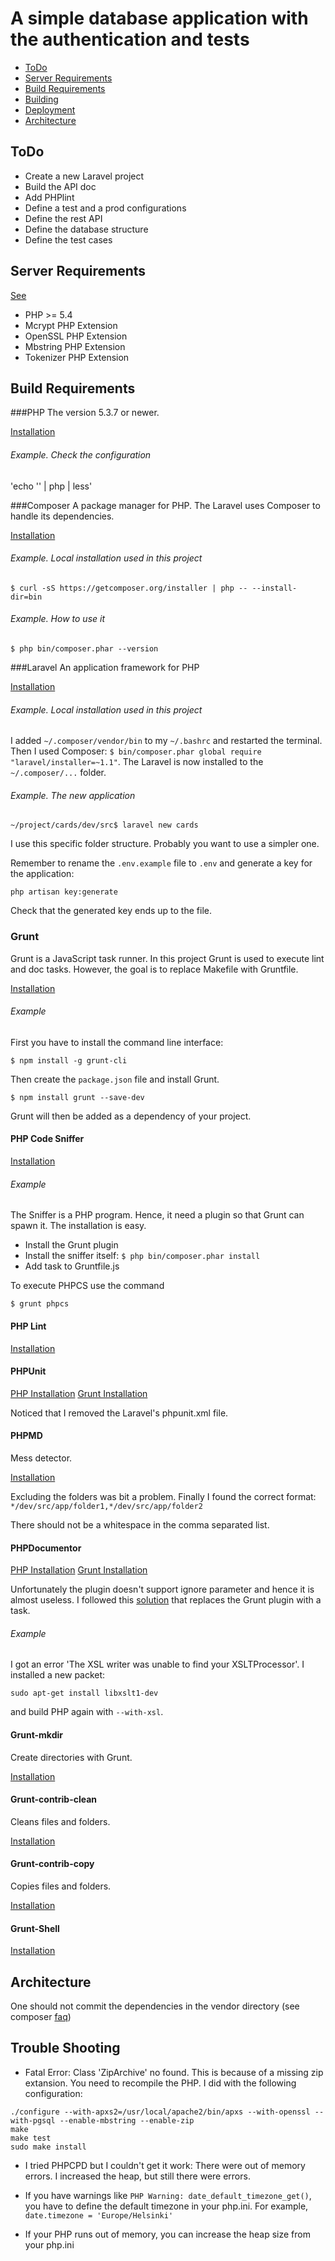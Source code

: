 A simple database application with the authentication and tests
===============================================================

*	[ToDo](#todo)
*	[Server Requirements](#server-requirements)
*	[Build Requirements](#build-requirements)
*	[Building](#build)
*	[Deployment](#deployment)
*	[Architecture](#architecture)

<a name="todo"></a>
----
ToDo
----
*	Create a new Laravel project
*	Build the API doc
*	Add PHPlint
*	Define a test and a prod configurations
*	Define the rest API
*	Define the database structure
*	Define the test cases

<a href="server-requirements"></a>
-------------------
Server Requirements
-------------------
[See](http://laravel.com/docs/5.0)

*	PHP >= 5.4
*	Mcrypt PHP Extension
*	OpenSSL PHP Extension
*	Mbstring PHP Extension
*	Tokenizer PHP Extension

<a href="build-requirements"></a>
------------------
Build Requirements
------------------
###PHP
The version 5.3.7 or newer.

[Installation](http://laravel.com/docs/5.0)

###### Example. Check the configuration
'echo '<?php phpinfo(); ?>' | php | less'

###Composer
A package manager for PHP. The Laravel uses Composer to handle its dependencies.

[Installation](http://laravel.com/docs/5.0)

###### Example. Local installation used in this project
`$ curl -sS https://getcomposer.org/installer | php -- --install-dir=bin`

###### Example. How to use it
`$ php bin/composer.phar --version`

###Laravel
An application framework for PHP

[Installation](http://laravel.com/docs/5.0)

###### Example. Local installation used in this project
I added `~/.composer/vendor/bin` to my `~/.bashrc` and restarted the terminal. Then I used Composer: `$ bin/composer.phar global require "laravel/installer=~1.1"`. The Laravel is now installed to the `~/.composer/...` folder.

###### Example. The new application
`~/project/cards/dev/src$ laravel new cards`

I use this specific folder structure. Probably you want to use a simpler one.

Remember to rename the `.env.example` file to `.env` and generate a key for the application:

`php artisan key:generate`

Check that the generated key ends up to the file.

### Grunt
Grunt is a JavaScript task runner. In this project Grunt is used to execute lint and doc tasks. However, the goal is to replace Makefile with Gruntfile.

[Installation](http://gruntjs.com/getting-started)

###### Example
First you have to install the command line interface:

`$ npm install -g grunt-cli`

Then create the `package.json` file and install Grunt.

`$ npm install grunt --save-dev`

Grunt will then be added as a dependency of your project.

#### PHP Code Sniffer
[Installation](https://www.npmjs.com/package/grunt-phpcs)

###### Example
The Sniffer is a PHP program. Hence, it need a plugin so that Grunt can spawn it. The installation is easy.

*	Install the Grunt plugin
*	Install the sniffer itself: `$ php bin/composer.phar install`
*	Add task to Gruntfile.js

To execute PHPCS use the command

`$ grunt phpcs`

#### PHP Lint
[Installation](https://www.npmjs.com/package/grunt-phplint)

#### PHPUnit
[PHP Installation](https://phpunit.de/manual/current/en/installation.html)
[Grunt Installation](https://www.npmjs.com/package/grunt-phpunit)

Noticed that I removed the Laravel's phpunit.xml file.

#### PHPMD
Mess detector.

[Installation](https://www.npmjs.com/package/grunt-phpmd)

Excluding the folders was bit a problem. Finally I found the correct format:
`*/dev/src/app/folder1,*/dev/src/app/folder2`

There should not be a whitespace in the comma separated list.

#### PHPDocumentor
[PHP Installation](http://www.phpdoc.org/)
[Grunt Installation](https://www.npmjs.com/package/grunt-phpdocumentor)

Unfortunately the plugin doesn't support ignore parameter and hence it is almost useless. I followed this [solution](http://mariehogebrandt.se/articles/using-grunt-php-quality-assurance-tools/) that replaces the Grunt plugin with a task.

###### Example
I got an error 'The XSL writer was unable to find your XSLTProcessor'. I installed a new packet:

`sudo apt-get install libxslt1-dev`

and build PHP again with `--with-xsl`.

#### Grunt-mkdir
Create directories with Grunt.

[Installation](https://www.npmjs.com/package/grunt-mkdir)

#### Grunt-contrib-clean
Cleans files and folders.

[Installation](https://www.npmjs.com/package/grunt-contrib-clean)

#### Grunt-contrib-copy
Copies files and folders.

[Installation](https://www.npmjs.com/package/grunt-contrib-copy)

#### Grunt-Shell
[Installation](https://www.npmjs.com/package/grunt-shell)

<a href="architecture"></a>
------------
Architecture
------------

One should not commit the dependencies in the vendor directory (see composer [faq](https://getcomposer.org/doc/faqs/should-i-commit-the-dependencies-in-my-vendor-directory.md))

<a href="trouble-shooting"></a>
----------------
Trouble Shooting
----------------
*	Fatal Error: Class 'ZipArchive' no found. This is because of a missing zip extansion. You need to recompile the PHP. I did with the following configuration:

```
./configure --with-apxs2=/usr/local/apache2/bin/apxs --with-openssl --with-pgsql --enable-mbstring --enable-zip
make
make test
sudo make install
```

*	I tried PHPCPD but I couldn't get it work: There were out of memory errors. I increased the heap, but still there were errors.

*	If you have warnings like `PHP Warning: date_default_timezone_get()`, you have to define the default timezone in your php.ini. For example, `date.timezone = 'Europe/Helsinki'`
*	If your PHP runs out of memory, you can increase the heap size from your php.ini 

